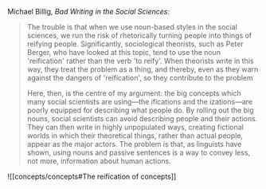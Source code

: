 Michael Billig, _Bad Writing in the Social Sciences_:
> The trouble is that when we use noun-based styles in the social sciences, we run the risk of rhetorically turning people into things of reifying people. Significantly, sociological theorists, such as Peter Berger, who have looked at this topic, tend to use the noun 'reification' rather than the verb 'to reify'. When theorists write in this way, they treat the problem as a thing, and thereby, even as they warn against the dangers of 'reification', so they contribute to the problem
> 
> Here, then, is the centre of my argument: the big concepts which many social scientists are using—the ifications and the izations—are poorly equipped for describing what people do. By rolling out the big nouns, social scientists can avoid describing people and their actions. They can then write in highly unpopulated ways, creating fictional worlds in which their theoretical things, rather than actual people, appear as the major actors. The problem is that, as linguists have shown, using nouns and passive sentences is a way to convey less, not more, information about human actions.

![[concepts/concepts#The reification of concepts]]